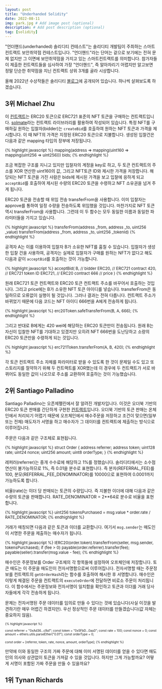 ```yaml
---
layout: post
title: "Underhanded Solidity"
date: 2022-08-11
img: park.jpg # Add image post (optional)
description: # Add post description (optional)
tag: [solidity]
---
```


"언더핸드(underhanded) 솔리디티 컨테스트"는 솔리디티 개발팀이 주최하는 스마트 컨트랙트 보안취약점 컨테스트입니다.  "언더핸드"라는 단어는 
겉으로 보기에는 전혀 문제 없지만 그 이면에 보안취약점을 가지고 있는 스마트컨트랙트를 의미합니다. 참가자들이 제출한 컨트랙트들을 심사하여 가장 
"언더핸드", 즉 알아차리기 어렵지만 알고보면 정말 단순한 취약점을 지닌 컨트랙트 상위 3개를 골라 시상합니다. 

올해 2022년 수상작들은 솔리디티 [블로그][blog]에 공개되어 있습니다. 하나씩 살펴보도록 하겠습니다. 

## 3위 Michael Zhu
이 [컨트랙트][3rd]는 ERC20 토큰으로 ERC721 표준의 NFT 토큰을 구매하는 컨트랙트입니다. [solmate][solmate]라는 컨트랙트 라이브러리를 활용하여 작성되어 있습니다.
특정 NFT를 구매하길 원하는 입찰자(bidder)는 `createBid`를 호출하여 원하는 NFT 토큰과 가격을 제시합니다. 이 때 NFT의 가격은 지정된 ERC20 토큰으로 지불합니다.
생성된 입찰건은 다음과 같은 mapping 타입의 장부에 저장됩니다.

<font size="2">
{% highlight javascript %}
mapping(address => mapping(uint160 => mapping(uint256 => uint256))) bids;
{% endhighlight %}
</font>


조금 복잡한 구조를 지니고 있지만 입찰자의 계정을 key로 하고, 두 토큰 컨트랙트의 주소를 XOR 연산한 uint160의 값, 그리고 NFT토큰 ID와 제시한 가격을 저장합니다. 해당되는 NFT 토큰을 가진 사람은 bids에 제시된 가격을 보고 입찰에 응하게 되고 `acceptBid`를 호출하여 제시된 수량의 ERC20 토큰을 수령하고 NFT 소유권을 넘겨 주게 됩니다. 

ERC20 토큰을 전송할 때 위임 전송 transferFrom을 사용합니다. 이미 입찰자는 approve를 통하여 일정 수량을 전송하도록 위임했을 것입니다. 마찬가지로 NFT 토큰 역시 
transferFrom을 사용합니다. 그런데 이 두 함수는 모두 동일한 이름과 동일한 파라미터들을 가지고 있습니다.

<font size="2">
{% highlight javascript %}
transferFrom(address _from, address _to, uint256 _value)
transferFrom(address _from, address _to, uint256 _tokenId)
{% endhighlight %}
</font>

공격자 A는 이를 이용하여 입찰자 B가 소유한 NFT를 훔칠 수 있습니다. 입찰자가 생성한 입찰 건을 사용하여, 공격자는 실제로 입찰자가 구매를 원하는 NFT가 없다고 해도 
다음과 같이 `acceptBid`를 호출하는 것이 가능합니다.

<font size="2">
{% highlight javascript %}
acceptBid(
    B,          // bidder
    ERC20,      // ERC721 contract
    420,        // ERC721 token ID
    ERC721,     // ERC20 contract
    666         // price
)
{% endhighlight %}
</font>

원래 ERC721 토큰 컨트랙트와 ERC20 토큰 컨트랙트 주소를 바꾸어서 호출하는 것입니다. 그리고 price에는 B가 소유한 NFT 토큰 아이디를 넣습니다. transferFrom은 동일하므로 오류없이 실행이 될 것입니다. 그러나 결과는 전혀 다릅니다. 컨트랙트 주소가 바뀌었기 때문에 다음 코드는 NFT 아이디 666번을 A에게 전송하게 됩니다.

<font size="2">
{% highlight javascript %}
erc20Token.safeTransferFrom(B, A, 666);
{% endhighlight %}
</font>


그리고 반대로 B에게는 420 wei에 해당하는 ERC20 토큰만이 전송됩니다. 원래 B는 자신이 입찰한 NFT를 기대하고 있겠지만 오히려 NFT 666번을 도난당하고 소량의 ERC20 토큰만을 
수령하게 되는 것입니다.

<font size="2">
{% highlight javascript %}
erc721Token.transferFrom(A, B, 420);
{% endhighlight %}
</font>


각 토큰 컨트랙트 주소 자체를 파라미터로 받을 수 있도록 한 것이 문제일 수도 있고 또 스토리지를 절약하기 위해 두 컨트랙트를 XOR했는데 이 경우에 두 컨트랙트가 서로 바뀌어도 동일한 값이 나오므로 주소를 교환하여 호출하는 것이 가능했습니다.


## 2위 Santiago Palladino
Santiago Palladino는 오픈제펠린에서 잘 알려진 개발자입니다. 이것은 오더북 기반의 ERC20 토큰 판매를 간단하게 구현한 [컨트랙트][2nd]입니다. 오더북 기반의 토큰 판매는 온체인에서 처리되기 어렵기 때문에 오프체인에서 매수주문을 저장하고 조건이 맞으면(일부 또는 전체) 매도자가 서명을 하고 매수자가 그 데이터를 컨트랙트에 제출하는 방식으로 이루어집니다.

주문은 다음과 같은 구조체로 표현됩니다.

<font size="2">
{% highlight javascript %}
struct Order {
    address referrer;
    address token;
    uint128 rate;
    uint24 nonce;
    uint256 amount;
    uint8 orderType;
}
{% endhighlight %}
</font>

레퍼러(referrer)는 중개 수수료에 해당하고 1%를 정했습니다. 솔리디티에서는 소수점 연산이 불가능하므로 1%, 즉 0.01을 분수로 표현합니다. 
즉 분자(REFERRAL_FEE)를 100, 분모(REFERRAL_FEE_DENOMINATOR)를 10000으로 표현하여 0.0001까지 가능하도록 합니다. 

비율(rate)는 이더 당 판매되는 토큰의 수량입니다. 즉 지불한 이더에 대해 다음과 같은 수량의 토큰을 판매합니다. RATE_DENOMINATOR = 2**64로 분수로 비율을 표현합니다.

<font size="2">
{% highlight javascript %}
uint256 tokensPurchased = msg.value * order.rate / RATE_DENOMINATOR;
{% endhighlight %}
</font>
 

거래가 매칭되면 다음과 같은 토큰과 이더를 교환합니다. 여기서 `msg.sender`는 매도인이 서명한 주문을 제출하는 매수자가 됩니다.

<font size="2">
{% highlight javascript %}
IERC20(order.token).transferFrom(seller, msg.sender, tokensPurchased);
if (fee > 0) payable(order.referrer).transfer(fee);
payable(seller).transfer(msg.value - fee);
{% endhighlight %}
</font>


매수인은 주문정보를 Order 구조체의 각 항목들에 설정하여 오프체인에 저장합니다. 토큰 매도는 이 주문을 매도인이 전자서명함으로써 이루어집니다.
전자서명할 때는 주문정보를 컨트랙트의 `getOrderHash`라는 함수를 호출하여 해시한 후 서명합니다. 매수인은 이렇게 체결된 주문을 컨트랙트의 `executeOrder`에 
전달하면 비로소 주문이 처리됩니다. 이 함수에서는 주문정보와 전자서명이 일치함을 확인하고 토큰과 이더를 거래 당사자들에게 각각 전송하게 됩니다.

문제는 전자서명된 주문 데이터를 임의로 만들 수 있다는 것에 있습니다(사실 이것을 발견하기란 매우 어렵긴 하겠지만). 우선 정상적인 주문 데이터를 
만들겠습니다(값 자체는 중요하지 않음).


<font size="1">
{% highlight javascript %}

const referrer = "0xAd36...c9a1";
const token = "0x5FbD...0aa3";
const rate = 100;
const nonce = 0;
const amount = ethers.utils.parseEther("0.01");
const orderType = 0;

const order = [referrer, token, rate, nonce, amount, orderType];
{% endhighlight %}
</font>



만약에 이와 동일한 구조의 가짜 주문에 대해 이미 서명된 데이터를 얻을 수 있다면 매도인의 의사와 상관없이 토큰을 가져갈 수 있을 것입니다. 하지만 그게 가능할까요? 어떻게 서명이 포함된 가짜 주문을 만들 수 있을까요?





## 1위 Tynan Richards









[blog]: https://blog.soliditylang.org/2022/04/09/announcing-the-underhanded-contest-winners-2022/
[solmate]: https://github.com/transmissions11/solmate
[3rd]: https://github.com/ethereum/solidity-underhanded-contest/tree/master/2022/submissions_2022/submission17_MichaelZhu
[2nd]: https://github.com/ethereum/solidity-underhanded-contest/tree/master/2022/submissions_2022/submission10_SantiagoPalladino
[1st]: https://github.com/ethereum/solidity-underhanded-contest/tree/master/2022/submissions_2022/submission9_TynanRichards


